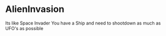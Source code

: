 # AlienInvasion
Its like Space Invader
You have a Ship and need to shootdown as much as UFO's as possible

